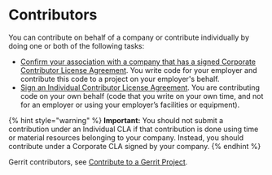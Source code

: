 # Contributors

You can contribute on behalf of a company or contribute individually by doing one or both of the following tasks:

* ​[Confirm your association with a company that has a signed Corporate Contributor License Agreement](corporate-contributor.md). You write code for your employer and contribute this code to a project on your employer's behalf.
* ​[Sign an Individual Contributor License Agreement](individual-contributor.md). You are contributing code on your own behalf \(code that you write on your own time, and not for an employer or using your employer’s facilities or equipment\).

{% hint style="warning" %}
**Important:** You should not submit a contribution under an Individual CLA if that contribution is done using time or material resources belonging to your company. Instead, you should contribute under a Corporate CLA signed by your company.
{% endhint %}

Gerrit contributors, see [Contribute to a Gerrit Project](corporate-contributor.md#gerrit).

